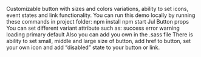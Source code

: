 Customizable button with sizes and colors variations, ability to set icons, event states and link functionality. You can run this demo locally by running these commands in project folder:
  npm install
  npm start
Jul Button props You can set different variant attribute such as:
  success
  error
  warning
  loading
  primary
  default
Also you can add you own in the .sass file There is ability to set small, middle and large size of button, add href to button, set your own icon and add “disabled” state to your button or link.
